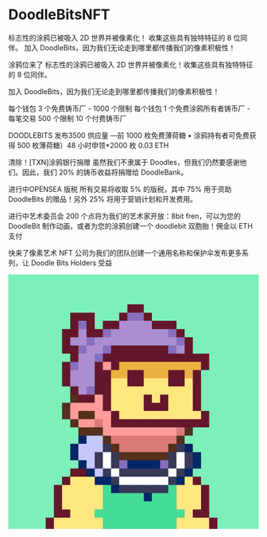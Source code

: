 # DoodleBitsNFT

标志性的涂鸦已被吸入 2D 世界并被像素化！ 收集这些具有独特特征的 8 位同伴。 加入 DoodleBits，因为我们无论走到哪里都传播我们的像素积极性！

涂鸦位来了
标志性的涂鸦已被吸入 2D 世界并被像素化！收集这些具有独特特征的 8 位同伴。

加入 DoodleBits，因为我们无论走到哪里都传播我们的像素积极性！

每个钱包 3 个免费铸币厂 - 1000 个限制 每个钱包
1 个免费涂鸦所有者铸币厂 -
每笔交易 500 个限制 10 个付费铸币厂

DOODLEBITS 发布3500 供应量 —前 1000
枚免费薄荷糖 • 涂鸦持有者可免费获得 500 枚薄荷糖）48 小时申领*2000 枚 0.03 ETH

清除！[TXN]涂鸦银行捐赠
虽然我们不隶属于 Doodles，但我们仍然要感谢他们。因此，我们 20% 的铸币收益将捐赠给 DoodleBank。

进行中OPENSEA 版税
所有交易将收取 5% 的版税，其中 75% 用于资助 DoodleBits 的赠品！另外 25% 将用于营销计划和开发费用。

进行中艺术委员会
200 个点将为我们的艺术家开放：8bit fren，可以为您的 DoodleBit 制作动画，或者为您的涂鸦创建一个 doodlebit 双胞胎！佣金以 ETH 支付

快来了像素艺术 NFT 公司为我们的团队创建一个通用名称和保护伞发布更多系列，让 Doodle Bits Holders 受益

![NFT](微信截图_20220902193313.png)



